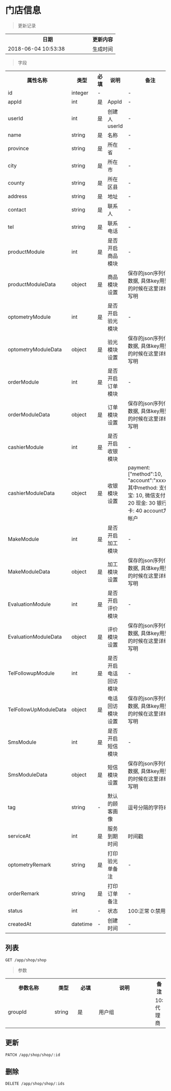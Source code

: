 # 门店信息

> 更新记录

<table>
    <tr>
        <th style="width:250px;">日期</th>
        <th>更新内容</th>
    </tr>
    <tr>
        <td>2018-06-04 10:53:38</td>
        <td>生成时间</td>
    </tr>
</table>

> 字段

<table>
    <tr>
        <th style="width:150px;">属性名称</th>
        <th style="width:60px;">类型</th>
        <th style="width:60px;">必填</th>
        <th style="width:200px;">说明</th>
        <th>备注</th>
    </tr>
    <tr>
        <td>id</td>
        <td>integer</td>
        <td>-</td>
        <td></td>
        <td>-</td>
    </tr>
    <tr>
        <td>appId</td>
        <td>int</td>
        <td>是</td>
        <td>AppId</td>
        <td>-</td>
    </tr>
    <tr>
        <td>userId</td>
        <td>int</td>
        <td>是</td>
        <td>创建人userId</td>
        <td>-</td>
    </tr>
    <tr>
        <td>name</td>
        <td>string</td>
        <td>是</td>
        <td>名称</td>
        <td>-</td>
    </tr>
    <tr>
        <td>province</td>
        <td>string</td>
        <td>是</td>
        <td>所在省</td>
        <td>-</td>
    </tr>
    <tr>
        <td>city</td>
        <td>string</td>
        <td>是</td>
        <td>所在市</td>
        <td>-</td>
    </tr>
    <tr>
        <td>county</td>
        <td>string</td>
        <td>是</td>
        <td>所在区县</td>
        <td>-</td>
    </tr>
    <tr>
        <td>address</td>
        <td>string</td>
        <td>是</td>
        <td>地址</td>
        <td>-</td>
    </tr>
    <tr>
        <td>contact</td>
        <td>string</td>
        <td>是</td>
        <td>联系人</td>
        <td>-</td>
    </tr>
    <tr>
        <td>tel</td>
        <td>string</td>
        <td>是</td>
        <td>联系电话</td>
        <td>-</td>
    </tr>
    <tr>
        <td>productModule</td>
        <td>int</td>
        <td>是</td>
        <td>是否开启商品模块</td>
        <td>-</td>
    </tr>
    <tr>
        <td>productModuleData</td>
        <td>object</td>
        <td>是</td>
        <td>商品模块设置</td>
        <td>保存的json序列化数据, 具体key用到的时候在这里详细写明</td>
    </tr>
    <tr>
        <td>optometryModule</td>
        <td>int</td>
        <td>是</td>
        <td>是否开启验光模块</td>
        <td>-</td>
    </tr>
    <tr>
        <td>optometryModuleData</td>
        <td>object</td>
        <td>是</td>
        <td>验光模块设置</td>
        <td>保存的json序列化数据, 具体key用到的时候在这里详细写明</td>
    </tr>
    <tr>
        <td>orderModule</td>
        <td>int</td>
        <td>是</td>
        <td>是否开启订单模块</td>
        <td>-</td>
    </tr>
    <tr>
        <td>orderModuleData</td>
        <td>object</td>
        <td>是</td>
        <td>订单模块设置</td>
        <td>保存的json序列化数据, 具体key用到的时候在这里详细写明</td>
    </tr>
    <tr>
        <td>cashierModule</td>
        <td>int</td>
        <td>是</td>
        <td>是否开启收银模块</td>
        <td>-</td>
    </tr>
    <tr>
        <td>cashierModuleData</td>
        <td>object</td>
        <td>是</td>
        <td>收银模块设置</td>
        <td>payment: ["method":10, "account":"xxxx"], 其中method: 支付宝: 10, 微信支付: 20 现金: 30 银行卡: 40  account为帐户</td>
    </tr>
    <tr>
        <td>MakeModule</td>
        <td>int</td>
        <td>是</td>
        <td>是否开启加工模块</td>
        <td>-</td>
    </tr>
    <tr>
        <td>MakeModuleData</td>
        <td>object</td>
        <td>是</td>
        <td>加工模块设置</td>
        <td>保存的json序列化数据, 具体key用到的时候在这里详细写明</td>
    </tr>
    <tr>
        <td>EvaluationModule</td>
        <td>int</td>
        <td>是</td>
        <td>是否开启评价模块</td>
        <td>-</td>
    </tr>
    <tr>
        <td>EvaluationModuleData</td>
        <td>object</td>
        <td>是</td>
        <td>评价模块设置</td>
        <td>保存的json序列化数据, 具体key用到的时候在这里详细写明</td>
    </tr>
    <tr>
        <td>TelFollowupModule</td>
        <td>int</td>
        <td>是</td>
        <td>是否开启电话回访模块</td>
        <td>-</td>
    </tr>
    <tr>
        <td>TelFollowUpModuleData</td>
        <td>object</td>
        <td>是</td>
        <td>电话回访模块设置</td>
        <td>保存的json序列化数据, 具体key用到的时候在这里详细写明</td>
    </tr>
    <tr>
        <td>SmsModule</td>
        <td>int</td>
        <td>是</td>
        <td>是否开启短信模块</td>
        <td>-</td>
    </tr>
    <tr>
        <td>SmsModuleData</td>
        <td>object</td>
        <td>是</td>
        <td>短信模块设置</td>
        <td>保存的json序列化数据, 具体key用到的时候在这里详细写明</td>
    </tr>
    <tr>
        <td>tag</td>
        <td>string</td>
        <td>-</td>
        <td>默认的顾客画像</td>
        <td>逗号分隔的字符串</td>
    </tr>
    <tr>
        <td>serviceAt</td>
        <td>int</td>
        <td>是</td>
        <td>服务到期时间</td>
        <td>时间戳</td>
    </tr>
    <tr>
        <td>optometryRemark</td>
        <td>string</td>
        <td>是</td>
        <td>打印验光单备注</td>
        <td>-</td>
    </tr>
    <tr>
        <td>orderRemark</td>
        <td>string</td>
        <td>是</td>
        <td>打印订单备注</td>
        <td>-</td>
    </tr>
    <tr>
        <td>status</td>
        <td>int</td>
        <td>-</td>
        <td>状态</td>
        <td>100:正常 0:禁用</td>
    </tr>    
    <tr>
        <td>createdAt</td>
        <td>datetime</td>
        <td>-</td>
        <td>创建时间</td>
        <td>-</td>
    </tr>   
</table>


## 列表

```
GET /app/shop/shop
```

> 参数
<table>
    <tr>
        <th style="width:150px;">参数名称</th>
        <th style="width:60px;">类型</th>
        <th style="width:60px;">必填</th>
        <th style="width:200px;">说明</th>
        <th>备注</th>
    </tr>
    <tr>
        <td>groupId</td>
        <td>string</td>
        <td>是</td>
        <td>用户组</td>
        <td>10:代理商</td>
    </tr>
</table>

## 更新

```
PATCH /app/shop/shop/:id
```

## 删除

```
DELETE /app/shop/shop/:ids
```
